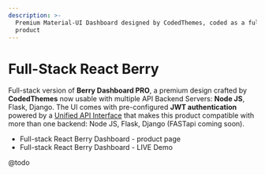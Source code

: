```yaml
---
description: >-
  Premium Material-UI Dashboard designed by CodedThemes, coded as a full-stack
  product
---
```


# Full-Stack React Berry

Full-stack version of **Berry Dashboard PRO**, a premium design crafted by **CodedThemes** now usable with multiple API Backend Servers: **Node JS**, Flask, Django. The UI comes with pre-configured **JWT authentication** powered by a [Unified API Interface](../../boilerplate-code/api-server/api-unified-definition.md) that makes this product compatible with more than one backend: Node JS, Flask, Django \(FASTapi coming soon\).  

* Full-stack React Berry Dashboard - product page
* Full-stack React Berry Dashboard - LIVE Demo

@todo



